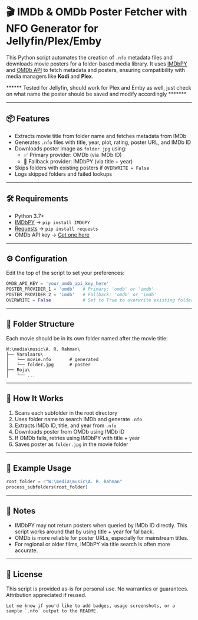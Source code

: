 # 🎬 IMDb & OMDb Poster Fetcher with NFO Generator for Jellyfin/Plex/Emby

This Python script automates the creation of `.nfo` metadata files and downloads movie posters for a folder-based media library. It uses [IMDbPY](https://github.com/alberanid/imdbpy) and [OMDb API](http://www.omdbapi.com/) to fetch metadata and posters, ensuring compatibility with media managers like **Kodi** and **Plex**.

****** Tested for Jellyfin, should work for Plex and Emby as well, just check on what name the poster should be saved and modify accordingly *******

---

## 📦 Features

- Extracts movie title from folder name and fetches metadata from IMDb
- Generates `.nfo` files with title, year, plot, rating, poster URL, and IMDb ID
- Downloads poster image as `folder.jpg` using:
  - ✅ Primary provider: OMDb (via IMDb ID)
  - 🔁 Fallback provider: IMDbPY (via title + year)
- Skips folders with existing posters if `OVERWRITE = False`
- Logs skipped folders and failed lookups

---

## 🛠 Requirements

- Python 3.7+
- [IMDbPY](https://pypi.org/project/IMDbPY/) → `pip install IMDbPY`
- [Requests](https://pypi.org/project/requests/) → `pip install requests`
- OMDb API key → [Get one here](http://www.omdbapi.com/apikey.aspx)

---

## ⚙️ Configuration

Edit the top of the script to set your preferences:

```python
OMDB_API_KEY = 'your_omdb_api_key_here'
POSTER_PROVIDER_1 = 'omdb'   # Primary: 'omdb' or 'imdb'
POSTER_PROVIDER_2 = 'imdb'   # Fallback: 'omdb' or 'imdb'
OVERWRITE = False            # Set to True to overwrite existing folder.jpg
```

---

## 📁 Folder Structure

Each movie should be in its own folder named after the movie title:

```
W:\media\music\A. R. Rahman\
├── Varalaaru\
│   └── movie.nfo       # generated
│   └── folder.jpg      # poster
├── Roja\
│   └── ...
```

---

## 🚀 How It Works

1. Scans each subfolder in the root directory
2. Uses folder name to search IMDb and generate `.nfo`
3. Extracts IMDb ID, title, and year from `.nfo`
4. Downloads poster from OMDb using IMDb ID
5. If OMDb fails, retries using IMDbPY with title + year
6. Saves poster as `folder.jpg` in the movie folder

---

## 🧪 Example Usage

```python
root_folder = r"W:\media\music\A. R. Rahman"
process_subfolders(root_folder)
```

---

## 🧠 Notes

- IMDbPY may not return posters when queried by IMDb ID directly. This script works around that by using title + year for fallback.
- OMDb is more reliable for poster URLs, especially for mainstream titles.
- For regional or older films, IMDbPY via title search is often more accurate.

---

## 📌 License

This script is provided as-is for personal use. No warranties or guarantees. Attribution appreciated if reused.

```
Let me know if you'd like to add badges, usage screenshots, or a sample `.nfo` output to the README.
